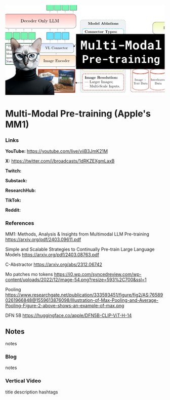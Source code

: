 ![thumbnail](thumbnail.png)

# Multi-Modal Pre-training (Apple's MM1)

### Links

**YouTube:** https://youtube.com/live/viiB3JmK21M

**X:** https://twitter.com/i/broadcasts/1dRKZEXgmLaxB

**Twitch:** 

**Substack:**

**ResearchHub:**

**TikTok:**

**Reddit:**

### References

MM1: Methods, Analysis & Insights from Multimodal LLM Pre-training
https://arxiv.org/pdf/2403.09611.pdf

Simple and Scalable Strategies to Continually Pre-train Large Language Models
https://arxiv.org/pdf/2403.08763.pdf

C-Abstractor
https://arxiv.org/abs/2312.06742

Mo patches mo tokens
https://i0.wp.com/syncedreview.com/wp-content/uploads/2022/12/image-54.png?resize=593%2C700&ssl=1

Pooling
https://www.researchgate.net/publication/333593451/figure/fig2/AS:765890261966848@1559613876098/Illustration-of-Max-Pooling-and-Average-Pooling-Figure-2-above-shows-an-example-of-max.png

DFN 5B
https://huggingface.co/apple/DFN5B-CLIP-ViT-H-14

## Notes

notes

### Blog

notes

### Vertical Video

title
description
hashtags
